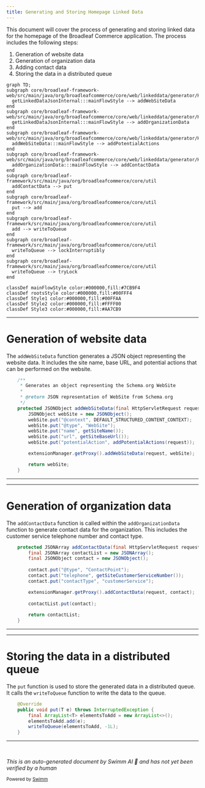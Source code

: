 ```yaml
---
title: Generating and Storing Homepage Linked Data
---
```

This document will cover the process of generating and storing linked data for the homepage of the Broadleaf Commerce application. The process includes the following steps:

1. Generation of website data
2. Generation of organization data
3. Adding contact data
4. Storing the data in a distributed queue

```mermaid
graph TD;
subgraph core/broadleaf-framework-web/src/main/java/org/broadleafcommerce/core/web/linkeddata/generator/HomepageLinkedDataGeneratorImpl.java
  getLinkedDataJsonInternal:::mainFlowStyle --> addWebSiteData
end
subgraph core/broadleaf-framework-web/src/main/java/org/broadleafcommerce/core/web/linkeddata/generator/HomepageLinkedDataGeneratorImpl.java
  getLinkedDataJsonInternal:::mainFlowStyle --> addOrganizationData
end
subgraph core/broadleaf-framework-web/src/main/java/org/broadleafcommerce/core/web/linkeddata/generator/HomepageLinkedDataGeneratorImpl.java
  addWebSiteData:::mainFlowStyle --> addPotentialActions
end
subgraph core/broadleaf-framework-web/src/main/java/org/broadleafcommerce/core/web/linkeddata/generator/HomepageLinkedDataGeneratorImpl.java
  addOrganizationData:::mainFlowStyle --> addContactData
end
subgraph core/broadleaf-framework/src/main/java/org/broadleafcommerce/core/util
  addContactData --> put
end
subgraph core/broadleaf-framework/src/main/java/org/broadleafcommerce/core/util
  put --> add
end
subgraph core/broadleaf-framework/src/main/java/org/broadleafcommerce/core/util
  add --> writeToQueue
end
subgraph core/broadleaf-framework/src/main/java/org/broadleafcommerce/core/util
  writeToQueue --> lockInterruptibly
end
subgraph core/broadleaf-framework/src/main/java/org/broadleafcommerce/core/util
  writeToQueue --> tryLock
end

classDef mainFlowStyle color:#000000,fill:#7CB9F4
classDef rootsStyle color:#000000,fill:#00FFF4
classDef Style1 color:#000000,fill:#00FFAA
classDef Style2 color:#000000,fill:#FFFF00
classDef Style3 color:#000000,fill:#AA7CB9
```

<SwmSnippet path="/core/broadleaf-framework-web/src/main/java/org/broadleafcommerce/core/web/linkeddata/generator/HomepageLinkedDataGeneratorImpl.java" line="106">

---

# Generation of website data

The `addWebSiteData` function generates a JSON object representing the website data. It includes the site name, base URL, and potential actions that can be performed on the website.

```java
    /**
     * Generates an object representing the Schema.org WebSite
     *
     * @return JSON representation of WebSite from Schema.org
     */
    protected JSONObject addWebSiteData(final HttpServletRequest request) throws JSONException {
        JSONObject webSite = new JSONObject();
        webSite.put("@context", DEFAULT_STRUCTURED_CONTENT_CONTEXT);
        webSite.put("@type", "WebSite");
        webSite.put("name", getSiteName());
        webSite.put("url", getSiteBaseUrl());
        webSite.put("potentialAction", addPotentialActions(request));

        extensionManager.getProxy().addWebSiteData(request, webSite);

        return webSite;
    }
```

---

</SwmSnippet>

<SwmSnippet path="/core/broadleaf-framework-web/src/main/java/org/broadleafcommerce/core/web/linkeddata/generator/HomepageLinkedDataGeneratorImpl.java" line="91">

---

# Generation of organization data

The `addContactData` function is called within the `addOrganizationData` function to generate contact data for the organization. This includes the customer service telephone number and contact type.

```java
    protected JSONArray addContactData(final HttpServletRequest request) throws JSONException {
        final JSONArray contactList = new JSONArray();
        final JSONObject contact = new JSONObject();
        
        contact.put("@type", "ContactPoint");
        contact.put("telephone", getSiteCustomerServiceNumber());
        contact.put("contactType", "customerService");

        extensionManager.getProxy().addContactData(request, contact);
        
        contactList.put(contact);
        
        return contactList;
    }
```

---

</SwmSnippet>

<SwmSnippet path="/core/broadleaf-framework/src/main/java/org/broadleafcommerce/core/util/queue/ZookeeperDistributedQueue.java" line="393">

---

# Storing the data in a distributed queue

The `put` function is used to store the generated data in a distributed queue. It calls the `writeToQueue` function to write the data to the queue.

```java
    @Override
    public void put(T e) throws InterruptedException {
        final ArrayList<T> elementsToAdd = new ArrayList<>();
        elementsToAdd.add(e);
        writeToQueue(elementsToAdd, -1L);
    }
```

---

</SwmSnippet>

&nbsp;

*This is an auto-generated document by Swimm AI 🌊 and has not yet been verified by a human*

<SwmMeta version="3.0.0" repo-id="Z2l0aHViJTNBJTNBQnJvYWRsZWFmQ29tbWVyY2UtZGVtbyUzQSUzQWdpbGFkbmF2b3Q=" repo-name="BroadleafCommerce-demo" doc-type="flows"><sup>Powered by [Swimm](/)</sup></SwmMeta>
